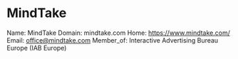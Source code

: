 
# MindTake

Name: MindTake
Domain: mindtake.com
Home: https://www.mindtake.com/
Email: office@mindtake.com
Member_of: Interactive Advertising Bureau Europe (IAB Europe)
